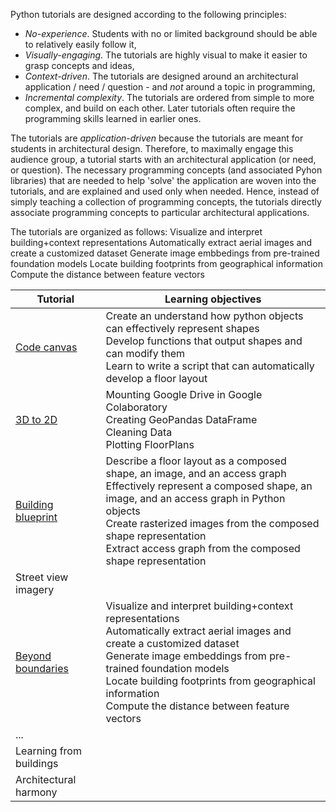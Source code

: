 Python tutorials are designed according to the following principles:

- *No-experience*. Students with no or limited background should be able to relatively easily follow it,
- *Visually-engaging*. The tutorials are highly visual to make it easier to grasp concepts and ideas, 
- *Context-driven*. The tutorials are designed around an architectural application / need / question - and *not* around a topic in programming,
- *Incremental complexity*. The tutorials are ordered from simple to more complex, and build on each other. Later tutorials often require the programming skills learned in earlier ones.

The tutorials are *application-driven* because the tutorials are meant for students in architectural design. 
Therefore, to maximally engage this audience group, a tutorial starts with an architectural application (or need, or question). 
The necessary programming concepts (and associated Pyhon libraries) that are needed to help 'solve' the application are woven into the tutorials, and are explained and used only when needed. 
Hence, instead of simply teaching a collection of programming concepts, the tutorials directly associate programming concepts to particular architectural applications. 

The tutorials are organized as follows:
Visualize and interpret building+context representations
Automatically extract aerial images and create a customized dataset
Generate image embbedings from pre-trained foundation models
Locate building footprints from geographical information
Compute the distance between feature vectors

| Tutorial | Learning objectives |
| --- | --- |
| [Code canvas](./1_code_canvas.ipynb) | Create an understand how python objects can effectively represent shapes <br>Develop functions that output shapes and can modify them <br>Learn to write a script that can automatically develop a floor layout|
| [3D to 2D](./2_from_3D_to_2D.ipynb) | Mounting Google Drive in Google Colaboratory <br>Creating GeoPandas DataFrame <br>Cleaning Data <br>Plotting FloorPlans|
| [Building blueprint](3_building_blueprint.ipynb) | Describe a floor layout as a composed shape, an image, and an access graph <br> Effectively represent a composed shape, an image, and an access graph in Python objects <br> Create rasterized images from the composed shape representation <br> Extract access graph from the composed shape representation |
| Street view imagery |  |
| [Beyond boundaries](4_beyond_boundaries.ipynb) | Visualize and interpret building+context representations <br> Automatically extract aerial images and create a customized dataset <br>Generate image embeddings from pre-trained foundation models <br> Locate building footprints from geographical information <br> Compute the distance between feature vectors |
| ... |  |
| Learning from buildings |  |
| Architectural harmony |  |
